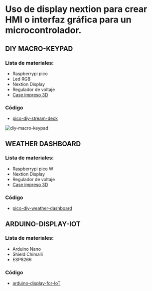 # Uso de display nextion para crear HMI o interfaz gráfica para un microcontrolador.

## DIY MACRO-KEYPAD
### Lista de materiales:

  - Raspberrypi pico
  - Led RGB
  - Nextion Display
  - Regulador de voltaje
  - [Case impreso 3D](https://github.com/irvyncornejo/nextion-display/tree/main/pico-diy-stream-deck/src/case-3D)
### Código
  - [pico-diy-stream-deck](https://github.com/irvyncornejo/nextion-display/tree/main/pico-diy-stream-deck/programming-processor)

![diy-macro-keypad](https://drive.google.com/uc?export=view&id=1XIxTkSdPObZzDblcB2badWKoXRsM6rLc)

## WEATHER DASHBOARD
### Lista de materiales:

  - Raspberrypi pico W
  - Nextion Display
  - Regulador de voltaje
  - [Case impreso 3D](https://github.com/irvyncornejo/nextion-display/tree/main/pico-diy-stream-deck/src/case-3D)
### Código
  - [pico-diy-weather-dashboard](https://github.com/irvyncornejo/diy-stream-deck/tree/main/weather-dashboard/code)

## ARDUINO-DISPLAY-IOT
### Lista de materiales:
  - Arduino Nano
  - Shield Chimalli
  - ESP8266
### Código
  - [arduino-display-for-IoT](https://github.com/irvyncornejo/nextion-display/tree/main/arduino-display-for-IoT/programming-processor)